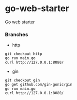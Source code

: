 # go-web-starter
Go web starter


### Branches
* http 
```
git checkout http
go run main.go
curl http://127.0.0.1:8080/
```

* gin
```
git checkout gin
go get github.com/gin-gonic/gin 
go run main.go
curl http://127.0.0.1:8080/
```
